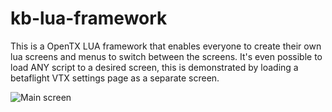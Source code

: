 # kb-lua-framework

This is a OpenTX LUA framework that enables everyone to create their own lua screens and menus to switch between the screens.
It's even possible to load ANY script to a desired screen, this is demonstrated by loading a betaflight VTX settings page as a separate screen.

![Main screen]()

